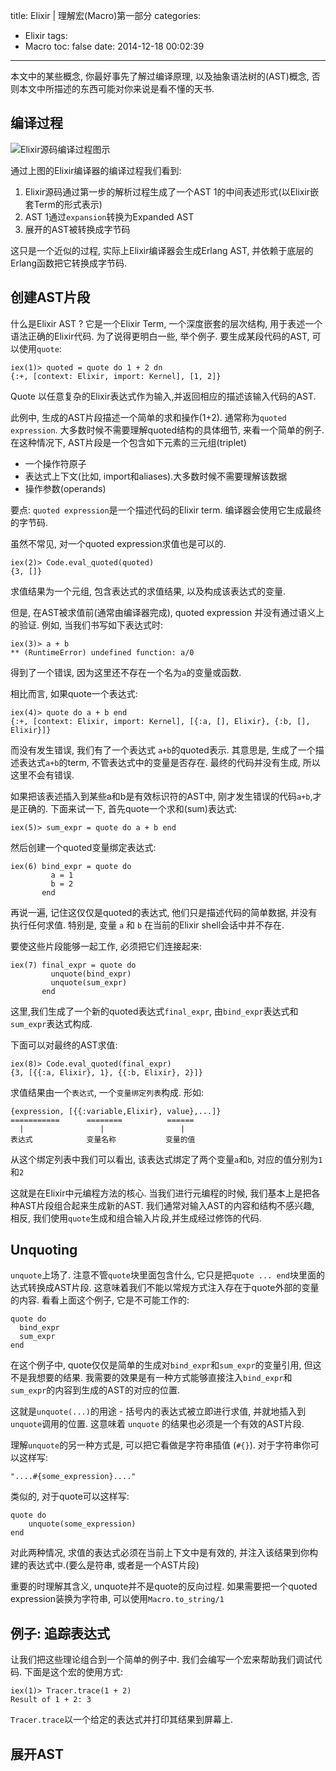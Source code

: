 title: Elixir | 理解宏(Macro)第一部分
categories:
  - Elixir
tags:
  - Macro
toc: false
date: 2014-12-18 00:02:39
---

本文中的某些概念, 你最好事先了解过编译原理, 以及抽象语法树的(AST)概念, 否则本文中所描述的东西可能对你来说是看不懂的天书.

## 编译过程

![Elixir源码编译过程图示](/assets/elixir/compile-process.png)

通过上图的Elixir编译器的编译过程我们看到:

1. Elixir源码通过第一步的解析过程生成了一个AST 1的中间表述形式(以Elixir嵌套Term的形式表示)
2. AST 1通过`expansion`转换为Expanded AST
3. 展开的AST被转换成字节码

这只是一个近似的过程, 实际上Elixir编译器会生成Erlang AST, 并依赖于底层的Erlang函数把它转换成字节码.

## 创建AST片段

什么是Elixir AST ? 它是一个Elixir Term, 一个深度嵌套的层次结构, 用于表述一个语法正确的Elixir代码. 为了说得更明白一些, 举个例子. 要生成某段代码的AST, 可以使用`quote`:

```
iex(1)> quoted = quote do 1 + 2 dn
{:+, [context: Elixir, import: Kernel], [1, 2]}
```

Quote 以任意复杂的Elixir表达式作为输入,并返回相应的描述该输入代码的AST.

此例中, 生成的AST片段描述一个简单的求和操作(1+2). 通常称为`quoted expression`. 大多数时候不需要理解quoted结构的具体细节, 来看一个简单的例子. 在这种情况下, AST片段是一个包含如下元素的三元组(triplet)

- 一个操作符原子
- 表达式上下文(比如, import和aliases).大多数时候不需要理解该数据
- 操作参数(operands)

要点: `quoted expression`是一个描述代码的Elixir term. 编译器会使用它生成最终的字节码.

虽然不常见, 对一个quoted expression求值也是可以的.

```
iex(2)> Code.eval_quoted(quoted)
{3, []}
```

求值结果为一个元组, 包含表达式的求值结果, 以及构成该表达式的变量.

但是, 在AST被求值前(通常由编译器完成), quoted expression 并没有通过语义上的验证. 例如, 当我们书写如下表达式时:

```
iex(3)> a + b
** (RuntimeError) undefined function: a/0
```

得到了一个错误, 因为这里还不存在一个名为`a`的变量或函数.

相比而言, 如果quote一个表达式:

```
iex(4)> quote do a + b end
{:+, [context: Elixir, import: Kernel], [{:a, [], Elixir}, {:b, [], Elixir}]}
```

而没有发生错误, 我们有了一个表达式 `a+b`的quoted表示. 其意思是, 生成了一个描述表达式`a+b`的term, 不管表达式中的变量是否存在. 最终的代码并没有生成, 所以这里不会有错误.

如果把该表述插入到某些a和b是有效标识符的AST中, 刚才发生错误的代码`a+b`,才是正确的. 下面来试一下, 首先quote一个求和(sum)表达式:

```
iex(5)> sum_expr = quote do a + b end
```

然后创建一个quoted变量绑定表达式:

```
iex(6) bind_expr = quote do
         a = 1
         b = 2
       end
```

再说一遍, 记住这仅仅是quoted的表达式, 他们只是描述代码的简单数据, 并没有执行任何求值. 特别是, 变量 `a` 和 `b` 在当前的Elixir shell会话中并不存在.

要使这些片段能够一起工作, 必须把它们连接起来:

```
iex(7) final_expr = quote do
         unquote(bind_expr)
         unquote(sum_expr)
       end
```

这里,我们生成了一个新的quoted表达式`final_expr`, 由`bind_expr`表达式和`sum_expr`表达式构成.

下面可以对最终的AST求值:

```
iex(8)> Code.eval_quoted(final_expr)
{3, [{{:a, Elixir}, 1}, {{:b, Elixir}, 2}]}
```

求值结果由一个`表达式`, 一个`变量绑定列表`构成. 形如:

```
{expression, [{{:variable,Elixir}, value},...]}
===========      ========          ======
  |                 |                 |
表达式            变量名称           变量的值
```

从这个绑定列表中我们可以看出, 该表达式绑定了两个变量`a`和`b`, 对应的值分别为`1`和`2`

这就是在Elixir中元编程方法的核心. 当我们进行元编程的时候, 我们基本上是把各种AST片段组合起来生成新的AST. 我们通常对输入AST的内容和结构不感兴趣, 相反, 我们使用`quote`生成和组合输入片段,并生成经过修饰的代码.

## Unquoting

`unquote`上场了. 注意不管`quote`块里面包含什么, 它只是把`quote ... end`块里面的达式转换成AST片段. 这意味着我们不能以常规方式注入存在于quote外部的变量的内容. 看看上面这个例子, 它是不可能工作的:

```
quote do
  bind_expr
  sum_expr
end
```

在这个例子中, quote仅仅是简单的生成对`bind_expr`和`sum_expr`的变量引用, 但这不是我想要的结果. 我需要的效果是有一种方式能够直接注入`bind_expr`和`sum_expr`的内容到生成的AST的对应的位置.

这就是`unquote(...)`的用途 - 括号内的表达式被立即进行求值, 并就地插入到`unquote`调用的位置. 这意味着 `unquote` 的结果也必须是一个有效的AST片段.

理解`unquote`的另一种方式是, 可以把它看做是字符串插值 (`#{}`). 对于字符串你可以这样写:

```
"....#{some_expression}...."
```

类似的, 对于quote可以这样写:

```
quote do
    unquote(some_expression)
end
```

对此两种情况, 求值的表达式必须在当前上下文中是有效的, 并注入该结果到你构建的表达式中.(要么是符串, 或者是一个AST片段)

重要的时理解其含义, unquote并不是quote的反向过程. 如果需要把一个quoted expression装换为字符串, 可以使用`Macro.to_string/1`

## 例子: 追踪表达式

让我们把这些理论组合到一个简单的例子中. 我们会编写一个宏来帮助我们调试代码. 下面是这个宏的使用方式:

```
iex(1)> Tracer.trace(1 + 2)
Result of 1 + 2: 3
```

`Tracer.trace`以一个给定的表达式并打印其结果到屏幕上.

## 展开AST